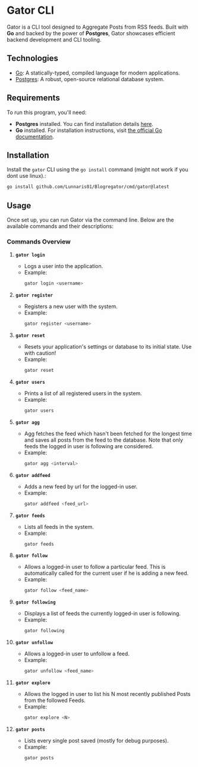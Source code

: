 # Gator CLI

Gator is a CLI tool designed to Aggregate Posts from RSS feeds. Built with **Go** and backed by the power of **Postgres**, Gator showcases efficient backend development and CLI tooling.

## Technologies
- [Go](https://go.dev): A statically-typed, compiled language for modern applications.
- [Postgres](https://www.postgresql.org): A robust, open-source relational database system.

## Requirements
To run this program, you'll need:
- **Postgres** installed. You can find installation details [here](https://www.postgresql.org/download/).
- **Go** installed. For installation instructions, visit [the official Go documentation](https://go.dev/doc/install).

## Installation
Install the `gator` CLI using the `go install` command (might not work if you dont use linux).:

```bash
go install github.com/Lunnaris01/Blogregator/cmd/gator@latest
```
## Usage
Once set up, you can run Gator via the command line. Below are the available commands and their descriptions:

### Commands Overview

1. **`gator login`**
   - Logs a user into the application.
   - Example:  
     ```bash
     gator login <username>
     ```

2. **`gator register`**
   - Registers a new user with the system.
   - Example:  
     ```bash
     gator register <username>
     ```

3. **`gator reset`**
   - Resets your application's settings or database to its initial state. Use with caution!
   - Example:  
     ```bash
     gator reset
     ```

4. **`gator users`**
   - Prints a list of all registered users in the system.
   - Example:  
     ```bash
     gator users
     ```

5. **`gator agg`**
   - Agg fetches the feed which hasn't been fetched for the longest time and saves all posts from the feed to the database. Note that only feeds the logged in user is following are considered.
   - Example:  
     ```bash
     gator agg <interval>
     ```

6. **`gator addfeed`**
   - Adds a new feed by url for the logged-in user. 
   - Example:  
     ```bash
     gator addfeed <feed_url>
     ```

7. **`gator feeds`**
   - Lists all feeds in the system.
   - Example:  
     ```bash
     gator feeds
     ```

8. **`gator follow`**
   - Allows a logged-in user to follow a particular feed. This is automatically called for the current user if he is adding a new feed.
   - Example:  
     ```bash
     gator follow <feed_name>
     ```

9. **`gator following`**
   - Displays a list of feeds the currently logged-in user is following.
   - Example:  
     ```bash
     gator following
     ```

10. **`gator unfollow`**
    - Allows a logged-in user to unfollow a feed.
    - Example:  
      ```bash
      gator unfollow <feed_name>
      ```

11. **`gator explore`**
    - Allows the logged in user to list his N most recently published Posts from the followed Feeds.
    - Example:  
      ```bash
      gator explore <N>
      ```

12. **`gator posts`**
    - Lists every single post saved (mostly for debug purposes).
    - Example:  
      ```bash
      gator posts
      ```

